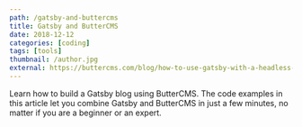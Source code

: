 ```yaml
---
path: /gatsby-and-buttercms
title: Gatsby and ButterCMS
date: 2018-12-12
categories: [coding]
tags: [tools]
thumbnail: /author.jpg
external: https://buttercms.com/blog/how-to-use-gatsby-with-a-headless-cms
---
```


Learn how to build a Gatsby blog using ButterCMS. The code examples in this article let you combine Gatsby and ButterCMS in just a few minutes, no matter if you are a beginner or an expert.

<!--

Learn how to build a Gatsby blog using ButterCMS. The code examples in this article let you combine Gatsby and ButterCMS in just a few minutes, no matter if you are a beginner or an expert.

## Why Gatsby and ButterCMS? 

Gatsby is a static site generator based on React and GraphQL. ButterCMS is a headless CMS and blogging platform. What does that mean and why should you use them?

A static site (HTML, CSS and JavaScript) is fast, secure and flexible. There is no database or server-side code that attackers can exploit. A static site generator pulls data from APIs, databases or files and generates pages using templates. 

As a developer you propably want to write your content as Markdown files. However, if your static site's content has to be managed by non-developers, they'll prefer a CMS. A headless CMS offers a read-only API, that can be read by your static site generator.

Gatsby combines React, GraphQL, webpack and other front-end technologies to provide a great developer experience. It's a great choice if you are already familiar with React and JSX. ButterCMS allows you to add a CMS to your Gatsby sites without having to worry about hosting, security, or performance. You can focus on implementing your front-end.

Now that we know the benefits of Gatsby and ButterCMS, let's get started!

## Setup

First, create a ButterCMS account. You'll be provided with an API token and an example blog post. You'll need both for this tutorial.

Next, install the Gatsby CLI.

```bash
npm install --global gatsby-cli
```

You can then create a new site from the official starting template. If you navigate to the directory and run `gatsby develop`, Gatsby will start a hot-reloading server at 
<http://localhost:8000/>. This way, you don’t have to refresh your page as Gatsby injects new versions of the files that you edited at runtime.

```bash
gatsby new gatsby-site https://github.com/gatsbyjs/gatsby-starter-default
cd gatsby-site
gatsby develop
```

## Posts

When building with Gatsby, you access your data via the query language [GraphQL](https://graphql.org/). There are many official and community plugins that fetch data from remote or local locations and make it available via GraphQL. These plugins are called "source plugins" and there is already a [Gatsby Source Plugin for ButterCMS](https://www.gatsbyjs.org/packages/gatsby-source-buttercms/?=buttercms) you can install.

```bash
npm install --save gatsby-source-buttercms
```

Add the plugin to your `gatsby-config.js` and copy and paste your ButterCMS API token.

```js
module.exports = {
  plugins: [
    {
      resolve: 'gatsby-source-buttercms',
      options: {
        authToken: 'your_api_token'
      }
    }
  ]
}
```

After this change, you might have to restart the hot-reloading server (`gatsby develop`) before you can test the GraphQL fields and types the plugin is providing.

Head to GraphiQL, the in-browser IDE for exploring GraphQL, at <http://localhost:8000/___graphql> and explore the `butterPost` and `allButterPost` fields.

```graphql
{
  allButterPost {
    edges {
      node {
        title
        body
      }
    }
  }
}
```

The plugin maps all JSON fields documented in the [Butter CMS API Reference](https://buttercms.com/docs/api/#blog-engine) to GraphQL fields.

## Add a list of your blog posts

Your ButterCMS data can now be queried in any Gatsby page or template. You can start by creating a `src/pages/blog.js` and adding a list of your blog posts.

```js
import React from 'react'
import { graphql, Link } from 'gatsby'
import Layout from '../components/layout'

const BlogPage = ({ data }) => {
  const posts = data.allButterPost.edges
    .map(({ node }) => {
      return <Link key={node.id} to={`/${node.slug}`}>{node.title}</Link>
    })

  return <Layout>{posts}</Layout>
}

export default BlogPage

export const pageQuery = graphql`
  query {
    allButterPost {
      edges {
        node {
          id
          slug
          title
        }
      }
    }
  }
`
```

The page is now available at `/blog`. You can also edit the existing `src/pages/index.js`, if you want to have the list on your home page.

### Add pages for your blog posts

Generating a page for each of your posts requires you to create a template at `src/template/post.js`. You’ll then edit `gatsby-node.js` in your project’s root folder and use [Gatsby's Node APIs](https://www.gatsbyjs.org/docs/node-apis), specifically the [`createPages`](https://www.gatsbyjs.org/docs/node-apis/#createPages) API and its [`createPage`](https://www.gatsbyjs.org/docs/actions/#createPage) action.

#### `src/templates/post.js`

```js
import React from 'react'
import { graphql } from 'gatsby'
import Layout from '../components/layout'

export default function Template({ data }) {
  const { title, date, body } = data.butterPost
  return (
    <Layout>
      <h1>{title}</h1>
      <h2>{date}</h2>
      <div dangerouslySetInnerHTML={{ __html: body }} />
    </Layout>
  )
}

export const pageQuery = graphql`
  query($slug: String!) {
    butterPost(slug: { eq: $slug }) {
      title
      date
      body
    }
  }
`

```

#### `gatsby-node.js`

```js
const path = require('path')

exports.createPages = ({ actions, graphql }) => {
  const { createPage } = actions

  const template = path.resolve(`src/templates/post.js`)

  return graphql(`
    {
      allButterPost {
        edges {
          node {
            slug
          }
        }
      }
    }
  `).then(result => {
    if (result.errors) {
      return Promise.reject(result.errors)
    }

    result.data.allButterPost.edges.forEach(({ node }) => {
      console.log(node);
      createPage({
        path: `/blog/${node.slug}`,
        component: template,
        context: {
          slug: node.slug
        }
      })
    })
  })
}
```

# Categories, Tags, and Authors

Use the `filter` argument against your ButterCMS categories, tags, and authors to feature and filter the content of your blog.

```graphql
{
  allButterPost(filter: {
    tags: {
      elemMatch: {
        slug: { in: "example-tag" }
      }
    }
  }) {
    edges {
      node {
        id
        title
      }
    }
  }
}
```

# Pages

If you want to add ButterCMS pages to your blog, add a list of page slugs to your `gatsby-config.js` and follow the same steps as for your blog posts, using the `butterPage` and `allButterPage` GraphQL fields.

ButterCMS automatically generates a slug when you create a new page: A page titled `Example Page` gets an `example-page` slug, which is shown below the page title in the ButterCMS editor. You can add these slugs to your `gatsby-config.js`:

```js
module.exports = {
  plugins: [
    {
      resolve: 'gatsby-source-buttercms',
      options: {
        authToken: 'your_api_token',
        pages: [
          'homepage'
        ]
      }
    }
  ]
}
``` 

```graphql
{
  allButterPage(filter: {slug: {eq: "homepage"}}) {
    edges {
      node {
        slug
      }
    }
  }
}
```

You can also specify a page type in your `gatsby-config.js`:

```js
module.exports = {
  plugins: [
    {
      resolve: 'gatsby-source-buttercms',
      options: {
        authToken: 'your_api_token',
        pageTypes: [
          'products'
        ]
      }
    }
  ]
}
``` 

To get all pages for a given type you can then use the following GraphQL query:

```graphql
{
  allButterPage(filter: {page_type: {eq: "products"}}) {
    edges {
      node {
        slug
      }
    }
  }
}
```

# Conclusion

We have learned how to use a Gatsby source plugin to convert headless CMS data to Gatsby nodes, how to query those nodes with GraphQL, and how to create pages. This should give you a head start when building a Gatsby blog with ButterCMS.

Where to go from here? You could use what you’ve learned and add a page that lists your categories and tags. If you already have a lot of content, you might want to add pagination to your list of blog posts. You can do so by using the `limit` and `skip` arguments of the `allButterPost` and `allButterPage` fields in GraphQL.

If you need help after reading this, contact ButterCMS’s support via [email](mailto:support@buttercms.com) or livechat.

The [Gatsby Source Plugin for ButterCMS](https://www.gatsbyjs.org/packages/gatsby-source-buttercms/?=buttercms) is an open-source community plugin for Gatsby. If you want to contribute to the source plugin, [open a GitHub pull request](https://github.com/ButterCMS/gatsby-source-buttercms). If you have found a bug, [open a GitHub issue](https://github.com/ButterCMS/gatsby-source-buttercms).

-->

